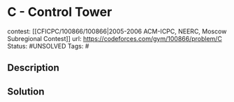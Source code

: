# C - Control Tower

contest: [[CFICPC/100866/100866|2005-2006 ACM-ICPC, NEERC, Moscow Subregional Contest]]
url: https://codeforces.com/gym/100866/problem/C
Status: #UNSOLVED
Tags: #

## Description

## Solution

